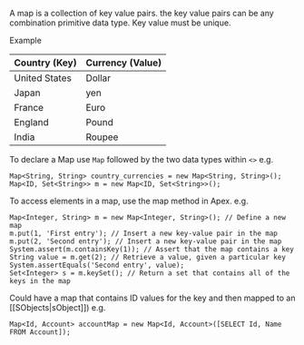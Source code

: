 A map is a collection of key value pairs. the key value pairs can be any combination primitive data type. Key value must be unique.

Example 

| Country (Key) | Currency (Value) | 
|--| --| 
| United States| Dollar | 
| Japan | yen |
| France | Euro |
| England | Pound |
| India | Roupee | 

To declare a Map use `Map` followed by the two data types within `<>` e.g.
```
Map<String, String> country_currencies = new Map<String, String>(); Map<ID, Set<String>> m = new Map<ID, Set<String>>();
```
To access elements in a map, use the map method in Apex. e.g.
```
Map<Integer, String> m = new Map<Integer, String>(); // Define a new map 
m.put(1, 'First entry'); // Insert a new key-value pair in the map 
m.put(2, 'Second entry'); // Insert a new key-value pair in the map System.assert(m.containsKey(1)); // Assert that the map contains a key 
String value = m.get(2); // Retrieve a value, given a particular key 
System.assertEquals('Second entry', value); 
Set<Integer> s = m.keySet(); // Return a set that contains all of the keys in the map
```
Could have a map that contains ID values for the key and then mapped to an [[SObjects|sObject]]) e.g.
```
Map<Id, Account> accountMap = new Map<Id, Account>([SELECT Id, Name FROM Account]);
```
